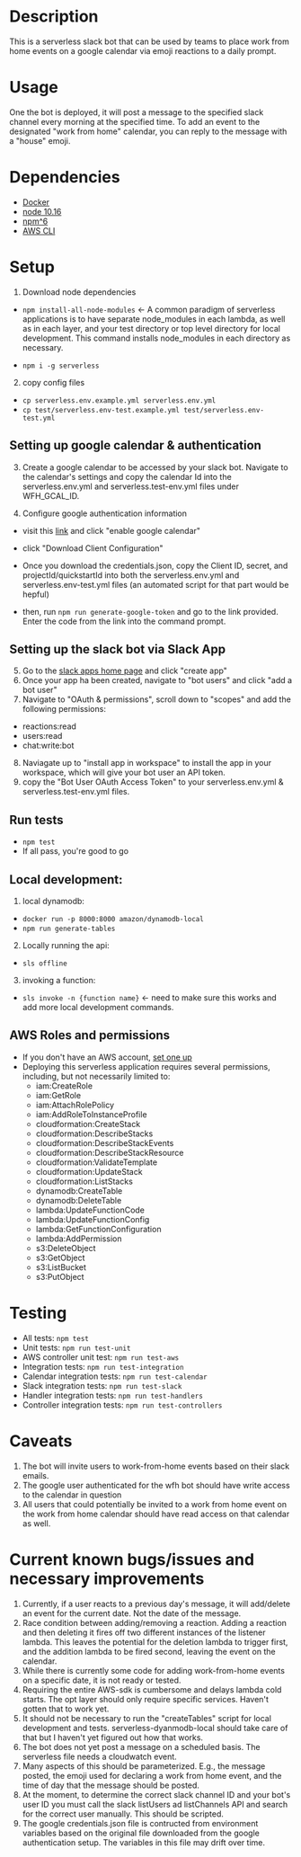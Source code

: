 # Description

This is a serverless slack bot that can be used by teams to place work from home events on a google calendar via emoji reactions to a daily prompt. 

# Usage

One the bot is deployed, it will post a message to the specified slack channel every morning at the specified time. To add an event to the designated "work from home" calendar, you can reply to the message with a "house" emoji. 

# Dependencies

- [Docker](https://docs.docker.com/v17.12/install/)
- [node 10.16](https://nodejs.org/en/download/)
- [npm^6](https://docs.npmjs.com/about-npm-versions#the-latest-release-of-npm)
- [AWS CLI](https://docs.aws.amazon.com/cli/latest/userguide/cli-chap-install.html)

# Setup 
 
1) Download node dependencies
  - ```npm install-all-node-modules```  <- A common paradigm of serverless applications is to have separate node_modules in each lambda, as well as in each layer, and your test directory or top level directory for local development. This command installs node_modules in each directory as necessary. 
  
  - ```npm i -g serverless```

2) copy config files
  - ```cp serverless.env.example.yml serverless.env.yml```
  - ```cp test/serverless.env-test.example.yml test/serverless.env-test.yml```
  
## Setting up google calendar & authentication

3) Create a google calendar to be accessed by your slack bot. Navigate to the calendar's settings and copy the calendar Id into the serverless.env.yml and serverless.test-env.yml files under WFH_GCAL_ID.

4) Configure google authentication information
  - visit this [link](https://developers.google.com/calendar/quickstart/nodejs) and click "enable google calendar"

  - click "Download Client Configuration"

  - Once you download the credentials.json, copy the Client ID, secret, and projectId/quickstartId into both the serverless.env.yml and serverless.env-test.yml files (an automated script for that part would be hepful)

  - then, run ```npm run generate-google-token``` and go to the link provided. Enter the code from the link into the command prompt.
  
## Setting up the slack bot via Slack App
5) Go to the [slack apps home page](https://api.slack.com/apps) and click "create app"
6) Once your app ha been created, navigate to "bot users" and click "add a bot user" 
7)  Navigate to "OAuth & permissions", scroll down to "scopes" and add the following permissions:
  - reactions:read
  - users:read
  - chat:write:bot
8) Naviagate up to "install app in workspace" to install the app in your workspace, which will give your bot user an API token.
9) copy the "Bot User OAuth Access Token" to your serverless.env.yml & serverless.test-env.yml files.

## Run tests
- ```npm test```
- If all pass, you're good to go

## Local development: 

1) local dynamodb: 
  - ```docker run -p 8000:8000 amazon/dynamodb-local```
  - ```npm run generate-tables```
2) Locally running the api:
  - ```sls offline```
3) invoking a function:
  -  ```sls invoke -n {function name}``` <- need to make sure this works and add more local development commands. 


## AWS Roles and permissions
- If you don't have an AWS account, [set one up](https://aws.amazon.com/)
- Deploying this serverless application requires several permissions, including, but not necessarily limited to:
  - iam:CreateRole
  - iam:GetRole
  - iam:AttachRolePolicy
  - iam:AddRoleToInstanceProfile
  - cloudformation:CreateStack
  - cloudformation:DescribeStacks
  - cloudformation:DescribeStackEvents
  - cloudformation:DescribeStackResource
  - cloudformation:ValidateTemplate
  - cloudformation:UpdateStack
  - cloudformation:ListStacks
  - dynamodb:CreateTable
  - dynamodb:DeleteTable
  - lambda:UpdateFunctionCode
  - lambda:UpdateFunctionConfig
  - lambda:GetFunctionConfiguration
  - lambda:AddPermission
  - s3:DeleteObject
  - s3:GetObject
  - s3:ListBucket
  - s3:PutObject
  
# Testing 

- All tests: ```npm test```  
- Unit tests: ```npm run test-unit```
- AWS controller unit test: ```npm run test-aws```
- Integration tests: ```npm run test-integration```
- Calendar integration tests: ```npm run test-calendar```
- Slack integration tests: ```npm run test-slack```
- Handler integration tests: ```npm run test-handlers```
- Controller integration tests: ```npm run test-controllers```

# Caveats
1) The bot will invite users to work-from-home events based on their slack emails.
2) The google user authenticated for the wfh bot should have write access to the calendar in question
3) All users that could potentially be invited to a work from home event on the work from home calendar should have read access on that calendar as well. 

# Current known bugs/issues and necessary improvements

1) Currently, if a user reacts to a previous day's message, it will add/delete an event for the current date. Not the date of the message.
2) Race condition between adding/removing a reaction. Adding a reaction and then deleting it fires off two different instances of the listener lambda. This leaves the potential for the deletion lambda to trigger first, and the addition lambda to be fired second, leaving the event on the calendar.
3) While there is currently some code for adding work-from-home events on a specific date, it is not ready or tested.
4) Requiring the entire AWS-sdk is cumbersome and delays lambda cold starts. The opt layer should only require specific services. Haven't gotten that to work yet. 
5) It should not be necessary to run the "createTables" script for local development and tests. serverless-dyanmodb-local should take care of that but I haven't yet figured out how that works. 
6) The bot does not yet post a message on a scheduled basis. The serverless file needs a cloudwatch event.
7) Many aspects of this should be parameterized. E.g., the message posted, the emoji used for declaring a work from home event, and the time of day that the message should be posted. 
8) At the moment, to determine the correct slack channel ID and your bot's user ID you must call the slack listUsers ad listChannels API and search for the correct user manually. This should be scripted.
9) The google credentials.json file is contructed from environment variables based on the original file downloaded from the google authentication setup. The variables in this file may drift over time.





